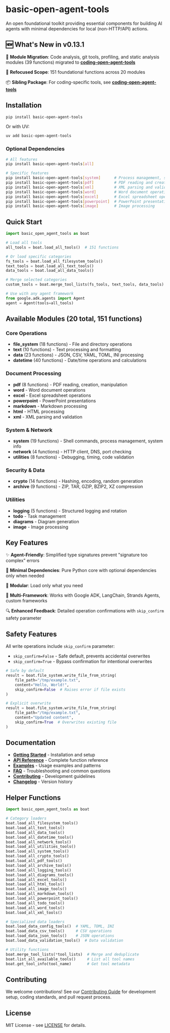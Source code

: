 # basic-open-agent-tools

An open foundational toolkit providing essential components for building AI agents with minimal dependencies for local (non-HTTP/API) actions.

## 🆕 What's New in v0.13.1

🔀 **Module Migration**: Code analysis, git tools, profiling, and static analysis modules (39 functions) migrated to **[coding-open-agent-tools](https://github.com/open-agent-tools/coding-open-agent-tools)**

🎯 **Refocused Scope**: 151 foundational functions across 20 modules

📦 **Sibling Package**: For coding-specific tools, see **[coding-open-agent-tools](https://github.com/open-agent-tools/coding-open-agent-tools)**

## Installation

```bash
pip install basic-open-agent-tools
```

Or with UV:
```bash
uv add basic-open-agent-tools
```

### Optional Dependencies

```bash
# All features
pip install basic-open-agent-tools[all]

# Specific features
pip install basic-open-agent-tools[system]      # Process management, system info
pip install basic-open-agent-tools[pdf]         # PDF reading and creation
pip install basic-open-agent-tools[xml]         # XML parsing and validation
pip install basic-open-agent-tools[word]        # Word document operations
pip install basic-open-agent-tools[excel]       # Excel spreadsheet operations
pip install basic-open-agent-tools[powerpoint]  # PowerPoint presentations
pip install basic-open-agent-tools[image]       # Image processing
```

## Quick Start

```python
import basic_open_agent_tools as boat

# Load all tools
all_tools = boat.load_all_tools()  # 151 functions

# Or load specific categories
fs_tools = boat.load_all_filesystem_tools()
text_tools = boat.load_all_text_tools()
data_tools = boat.load_all_data_tools()

# Merge selected categories
custom_tools = boat.merge_tool_lists(fs_tools, text_tools, data_tools)

# Use with any agent framework
from google.adk.agents import Agent
agent = Agent(tools=all_tools)
```

## Available Modules (20 total, 151 functions)

### Core Operations
- **file_system** (18 functions) - File and directory operations
- **text** (10 functions) - Text processing and formatting
- **data** (23 functions) - JSON, CSV, YAML, TOML, INI processing
- **datetime** (40 functions) - Date/time operations and calculations

### Document Processing
- **pdf** (8 functions) - PDF reading, creation, manipulation
- **word** - Word document operations
- **excel** - Excel spreadsheet operations
- **powerpoint** - PowerPoint presentations
- **markdown** - Markdown processing
- **html** - HTML processing
- **xml** - XML parsing and validation

### System & Network
- **system** (19 functions) - Shell commands, process management, system info
- **network** (4 functions) - HTTP client, DNS, port checking
- **utilities** (8 functions) - Debugging, timing, code validation

### Security & Data
- **crypto** (14 functions) - Hashing, encoding, random generation
- **archive** (9 functions) - ZIP, TAR, GZIP, BZIP2, XZ compression

### Utilities
- **logging** (5 functions) - Structured logging and rotation
- **todo** - Task management
- **diagrams** - Diagram generation
- **image** - Image processing

## Key Features

✨ **Agent-Friendly**: Simplified type signatures prevent "signature too complex" errors

🚀 **Minimal Dependencies**: Pure Python core with optional dependencies only when needed

🔧 **Modular**: Load only what you need

🤝 **Multi-Framework**: Works with Google ADK, LangChain, Strands Agents, custom frameworks

🔍 **Enhanced Feedback**: Detailed operation confirmations with `skip_confirm` safety parameter

## Safety Features

All write operations include `skip_confirm` parameter:
- `skip_confirm=False` - Safe default, prevents accidental overwrites
- `skip_confirm=True` - Bypass confirmation for intentional overwrites

```python
# Safe by default
result = boat.file_system.write_file_from_string(
    file_path="/tmp/example.txt",
    content="Hello, World!",
    skip_confirm=False  # Raises error if file exists
)

# Explicit overwrite
result = boat.file_system.write_file_from_string(
    file_path="/tmp/example.txt",
    content="Updated content",
    skip_confirm=True  # Overwrites existing file
)
```

## Documentation

- **[Getting Started](docs/getting-started.md)** - Installation and setup
- **[API Reference](docs/api-reference.md)** - Complete function reference
- **[Examples](docs/examples.md)** - Usage examples and patterns
- **[FAQ](docs/faq.md)** - Troubleshooting and common questions
- **[Contributing](docs/contributing.md)** - Development guidelines
- **[Changelog](CHANGELOG.md)** - Version history

## Helper Functions

```python
import basic_open_agent_tools as boat

# Category loaders
boat.load_all_filesystem_tools()
boat.load_all_text_tools()
boat.load_all_data_tools()
boat.load_all_datetime_tools()
boat.load_all_network_tools()
boat.load_all_utilities_tools()
boat.load_all_system_tools()
boat.load_all_crypto_tools()
boat.load_all_pdf_tools()
boat.load_all_archive_tools()
boat.load_all_logging_tools()
boat.load_all_diagrams_tools()
boat.load_all_excel_tools()
boat.load_all_html_tools()
boat.load_all_image_tools()
boat.load_all_markdown_tools()
boat.load_all_powerpoint_tools()
boat.load_all_todo_tools()
boat.load_all_word_tools()
boat.load_all_xml_tools()

# Specialized data loaders
boat.load_data_config_tools()  # YAML, TOML, INI
boat.load_data_csv_tools()     # CSV operations
boat.load_data_json_tools()    # JSON operations
boat.load_data_validation_tools()  # Data validation

# Utility functions
boat.merge_tool_lists(*tool_lists)  # Merge and deduplicate
boat.list_all_available_tools()     # List all tool names
boat.get_tool_info(tool_name)       # Get tool metadata
```

## Contributing

We welcome contributions! See our [Contributing Guide](docs/contributing.md) for development setup, coding standards, and pull request process.

## License

MIT License - see [LICENSE](LICENSE) for details.
